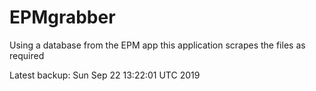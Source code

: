 # EPMgrabber
Using a database from the EPM app this application scrapes the files as required


Latest backup: Sun Sep 22 13:22:01 UTC 2019

